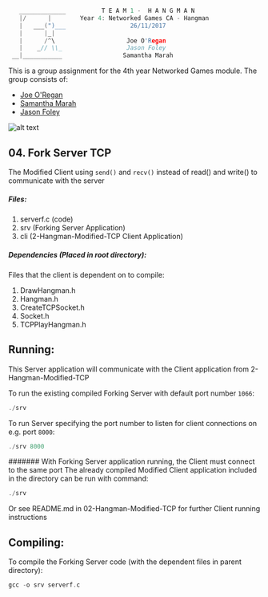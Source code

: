 ```c
   _____________          T E A M 1 -  H A N G M A N
   |/      |        Year 4: Networked Games CA - Hangman
   |   ___(")___                  26/11/2017
   |      |_| 
   |      /^\                    Joe O'Regan
   |    _// \\_                  Jason Foley
 __|___________                 Samantha Marah
```

This is a group assignment for the 4th year Networked Games module. The group consists of:
  * [Joe O'Regan](https://github.com/joeaoregan)
  * [Samantha Marah](https://github.com/jasfoley)
  * [Jason Foley](https://github.com/samanthamarah)

![alt text](https://raw.githubusercontent.com/joeaoregan/Yr4-NetworkGames-Hangman/master/Screenshots/4ForkServerTCP.png "Concurrent Server using fork()")

##  04. Fork Server TCP

The Modified Client using `send()` and `recv()` instead of read() and write() to communicate with the server

##### Files:

1. serverf.c (code)
2. srv (Forking Server Application)
3. cli (2-Hangman-Modified-TCP Client Application)

##### Dependencies (Placed in root directory):
Files that the client is dependent on to compile:

1. DrawHangman.h
2. Hangman.h
3. CreateTCPSocket.h
4. Socket.h
5. TCPPlayHangman.h

## Running:

This Server application will communicate with the Client application from 2-Hangman-Modified-TCP

To run the existing compiled Forking Server with default port number `1066`:
```c
./srv
```
To run Server specifying the port number to listen for client connections on e.g. port `8000`:
```c
./srv 8000
```

####### With Forking Server application running, the Client must connect to the same port
The already compiled Modified Client application included in the directory can be run with command: 
```c
./srv
```
Or see README.md in 02-Hangman-Modified-TCP for further Client running instructions

## Compiling:

To compile the Forking Server code (with the dependent files in parent directory):
```c
gcc -o srv serverf.c
```


